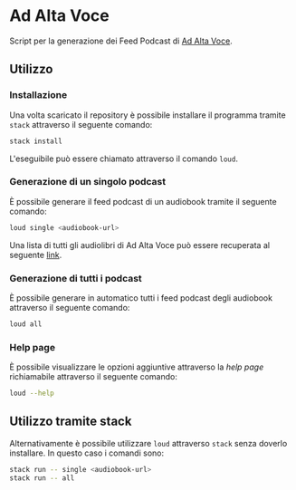# Ad Alta Voce

Script per la generazione dei Feed Podcast di [Ad Alta Voce](https://www.raiplayradio.it/programmi/adaltavoce/).

## Utilizzo

### Installazione

Una volta scaricato il repository è possibile installare il programma tramite `stack` attraverso il seguente comando:

```bash
stack install
```

L'eseguibile può essere chiamato attraverso il comando `loud`.

### Generazione di un singolo podcast

È possibile generare il feed podcast di un audiobook tramite il seguente comando:

```bash
loud single <audiobook-url>
```

Una lista di tutti gli audiolibri di Ad Alta Voce può essere recuperata al seguente [link](https://www.raiplayradio.it/programmi/adaltavoce/archivio/audiolibri/tutte/).

### Generazione di tutti i podcast

È possibile generare in automatico tutti i feed podcast degli audiobook attraverso il seguente comando:

```bash
loud all
```

### Help page

È possibile visualizzare le opzioni aggiuntive attraverso la *help page* richiamabile attraverso il seguente comando:

```bash
loud --help
```

## Utilizzo tramite stack

Alternativamente è possibile utilizzare `loud` attraverso `stack` senza doverlo installare.
In questo caso i comandi sono:

```bash
stack run -- single <audiobook-url>
stack run -- all
```

